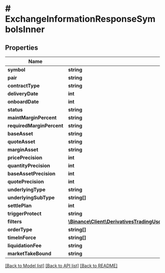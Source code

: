 # # ExchangeInformationResponseSymbolsInner

## Properties

Name | Type | Description | Notes
------------ | ------------- | ------------- | -------------
**symbol** | **string** |  | [optional]
**pair** | **string** |  | [optional]
**contractType** | **string** |  | [optional]
**deliveryDate** | **int** |  | [optional]
**onboardDate** | **int** |  | [optional]
**status** | **string** |  | [optional]
**maintMarginPercent** | **string** |  | [optional]
**requiredMarginPercent** | **string** |  | [optional]
**baseAsset** | **string** |  | [optional]
**quoteAsset** | **string** |  | [optional]
**marginAsset** | **string** |  | [optional]
**pricePrecision** | **int** |  | [optional]
**quantityPrecision** | **int** |  | [optional]
**baseAssetPrecision** | **int** |  | [optional]
**quotePrecision** | **int** |  | [optional]
**underlyingType** | **string** |  | [optional]
**underlyingSubType** | **string[]** |  | [optional]
**settlePlan** | **int** |  | [optional]
**triggerProtect** | **string** |  | [optional]
**filters** | [**\Binance\Client\DerivativesTradingUsdsFutures\Model\ExchangeInformationResponseSymbolsInnerFiltersInner[]**](ExchangeInformationResponseSymbolsInnerFiltersInner.md) |  | [optional]
**orderType** | **string[]** |  | [optional]
**timeInForce** | **string[]** |  | [optional]
**liquidationFee** | **string** |  | [optional]
**marketTakeBound** | **string** |  | [optional]

[[Back to Model list]](../../README.md#models) [[Back to API list]](../../README.md#endpoints) [[Back to README]](../../README.md)
